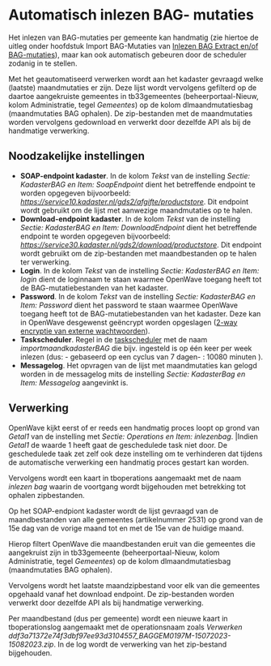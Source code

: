 # Automatisch inlezen BAG- mutaties

Het inlezen van BAG-mutaties per gemeente kan handmatig (zie hiertoe de uitleg onder hoofdstuk Import BAG-Mutaties van [Inlezen BAG Extract en/of BAG-mutaties](automatisch_inlezen_bag_-mutaties.md)), maar kan ook automatisch gebeuren door de scheduler zodanig in te stellen.

Met het geautomatiseerd verwerken wordt aan het kadaster gevraagd welke (laatste) maandmutaties er zijn. Deze lijst wordt vervolgens gefilterd op de daartoe aangekruiste gemeentes in tb33gemeentes (beheerportaal-Nieuw, kolom Administratie, tegel _Gemeentes_) op de kolom dlmaandmutatiesbag (maandmutaties BAG ophalen).
De zip-bestanden met de maandmutaties worden vervolgens gedownload en verwerkt door dezelfde API als bij de handmatige verwerking.

## Noodzakelijke instellingen

- **SOAP-endpoint kadaster**. In de kolom _Tekst_ van de instelling _Sectie: KadasterBAG en Item: SoapEndpoint_ dient het betreffende endpoint te worden opgegeven bijvoorbeeld: _<https://service10.kadaster.nl/gds2/afgifte/productstore>_. Dit endpoint wordt gebruikt om de lijst met aanwezige maandmutaties op te halen.
- **Download-endpoint kadaster**. In de kolom _Tekst_ van de instelling _Sectie: KadasterBAG en Item: DownloadEndpoint_ dient het betreffende endpoint te worden opgegeven bijvoorbeeld: _<https://service30.kadaster.nl/gds2/download/productstore>_. Dit endpoint wordt gebruikt om de zip-bestanden met maandbestanden op te halen ter verwerking.
- **Login**. In de kolom _Tekst_ van de instelling _Sectie: KadasterBAG en Item: login_ dient de loginnaam te staan waarmee OpenWave toegang heeft tot de BAG-mutatiebestanden van het kadaster.
- **Password**. In de kolom _Tekst_ van de instelling _Sectie: KadasterBAG en Item: Password_ dient het password te staan waarmee OpenWave toegang heeft tot de BAG-mutatiebestanden van het kadaster. Deze kan in OpenWave desgewenst geëncrypt worden opgeslagen ([2-way encryptie van externe wachtwoorden](../../../instellen_inrichten/2way_encryptie_externe_wachtwoorden.md)).
- **Taskscheduler**. Regel in de [taskscheduler](../../../instellen_inrichten/taskscheduler.md) met de naam _importmaandkadasterBAG_ die bijv. ingesteld is op één keer per week inlezen (dus: - gebaseerd op een cyclus van 7 dagen- : 10080 minuten ).
- **Messagelog**. Het opvragen van de lijst met maandmutaties kan gelogd worden in de messagelog mits de instelling _Sectie: KadasterBag en Item: Messagelog_ aangevinkt is.

## Verwerking

OpenWave kijkt eerst of er reeds een handmatig proces loopt op grond van _Getal1_ van de instelling met _Sectie: Operations en Item: inlezenbag_. |Indien _Getal1_ de waarde 1 heeft gaat de geschedulede task niet door. De geschedulede taak zet zelf ook deze instelling om te verhinderen dat tijdens de automatische verwerking een handmatig proces gestart kan worden.

Vervolgens wordt een kaart in tboperations aangemaakt met de naam _inlezen bag_ waarin de voortgang wordt bijgehouden met betrekking tot ophalen zipbestanden.

Op het SOAP-endpiont kadaster wordt de lijst gevraagd van de maandbestanden van alle gemeentes (artikelnummer 2531) op grond van de 15e dag van de vorige maand tot en met de 15e van de huidige maand.

Hierop filtert OpenWave die maandbestanden eruit van die gemeentes die aangekruist zijn in tb33gemeente (beheerportaal-Nieuw, kolom Administratie, tegel _Gemeentes_) op de kolom dlmaandmutatiesbag (maandmutaties BAG ophalen).

Vervolgens wordt het laatste maandzipbestand voor elk van die gemeentes opgehaald vanaf het download endpoint. De zip-bestanden worden verwerkt door dezelfde API als bij handmatige verwerking.

Per maandbestand (dus per gemeente) wordt een nieuwe kaart in tboperationslog aangemaakt met de operationsnaam zoals _Verwerken ddf3a71372e74f3dbf97ee93d3104557_BAGGEM0197M-15072023-15082023.zip_. In de log wordt de verwerking van het zip-bestand bijgehouden.
